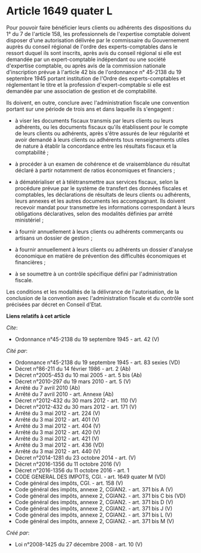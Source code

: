 # Article 1649 quater L

Pour pouvoir faire bénéficier leurs clients ou adhérents des dispositions du 1° du 7 de l'article 158, les professionnels de
l'expertise comptable doivent disposer d'une autorisation délivrée par le commissaire du Gouvernement auprès du conseil
régional de l'ordre des experts-comptables dans le ressort duquel ils sont inscrits, après avis du conseil régional si elle
est demandée par un expert-comptable indépendant ou une société d'expertise comptable, ou après avis de la commission
nationale d'inscription prévue à l'article 42 bis de l'ordonnance n° 45-2138 du 19 septembre 1945 portant institution de
l'Ordre des experts-comptables et réglementant le titre et la profession d'expert-comptable si elle est demandée par une
association de gestion et de comptabilité. 

Ils doivent, en outre, conclure avec l'administration fiscale une convention portant sur une période de trois ans et dans
laquelle ils s'engagent :

- à viser les documents fiscaux transmis par leurs clients ou leurs adhérents, ou les documents fiscaux qu'ils établissent
pour le compte de leurs clients ou adhérents, après s'être assurés de leur régularité et avoir demandé à leurs clients ou
adhérents tous renseignements utiles de nature à établir la concordance entre les résultats fiscaux et la comptabilité ;

- à procéder à un examen de cohérence et de vraisemblance du résultat déclaré à partir notamment de ratios économiques et
financiers ;

- à dématérialiser et à télétransmettre aux services fiscaux, selon la procédure prévue par le système de transfert des
données fiscales et comptables, les déclarations de résultats de leurs clients ou adhérents, leurs annexes et les autres
documents les accompagnant. Ils doivent recevoir mandat pour transmettre les informations correspondant à leurs obligations
déclaratives, selon des modalités définies par arrêté ministériel ;

- à fournir annuellement à leurs clients ou adhérents commerçants ou artisans un dossier de gestion ;

- à fournir annuellement à leurs clients ou adhérents un dossier d'analyse économique en matière de prévention des
difficultés économiques et financières ;

- à se soumettre à un contrôle spécifique défini par l'administration fiscale. 

Les conditions et les modalités de la délivrance de l'autorisation, de la conclusion de la convention avec l'administration
fiscale et du contrôle sont précisées par décret en Conseil d'Etat.

**Liens relatifs à cet article**

_Cite_:

  - Ordonnance n°45-2138 du 19 septembre 1945 - art. 42 (V)

_Cité par_:

  - Ordonnance n°45-2138 du 19 septembre 1945 - art. 83 sexies (VD)
  - Décret n°86-211 du 14 février 1986 - art. 2 (Ab)
  - Décret n°2005-453 du 10 mai 2005 - art. 5 bis (Ab)
  - Décret n°2010-297 du 19 mars 2010 - art. 5 (V)
  - Arrêté du 7 avril 2010 (Ab)
  - Arrêté du 7 avril 2010 - art. Annexe (Ab)
  - Décret n°2012-432 du 30 mars 2012 - art. 110 (V)
  - Décret n°2012-432 du 30 mars 2012 - art. 171 (V)
  - Arrêté du 3 mai 2012 - art. 224 (V)
  - Arrêté du 3 mai 2012 - art. 401 (V)
  - Arrêté du 3 mai 2012 - art. 404 (V)
  - Arrêté du 3 mai 2012 - art. 420 (V)
  - Arrêté du 3 mai 2012 - art. 421 (V)
  - Arrêté du 3 mai 2012 - art. 436 (VD)
  - Arrêté du 3 mai 2012 - art. 440 (V)
  - Décret n°2014-1281 du 23 octobre 2014 - art. (V)
  - Décret n°2016-1356 du 11 octobre 2016 (V)
  - Décret n°2016-1356 du 11 octobre 2016 - art. 1
  - CODE GENERAL DES IMPOTS, CGI. - art. 1649 quater M (VD)
  - Code général des impôts, CGI. - art. 158 (V)
  - Code général des impôts, annexe 2, CGIAN2. - art. 371 bis A (V)
  - Code général des impôts, annexe 2, CGIAN2. - art. 371 bis C bis (VD)
  - Code général des impôts, annexe 2, CGIAN2. - art. 371 bis D (V)
  - Code général des impôts, annexe 2, CGIAN2. - art. 371 bis J (V)
  - Code général des impôts, annexe 2, CGIAN2. - art. 371 bis L (V)
  - Code général des impôts, annexe 2, CGIAN2. - art. 371 bis M (V)

_Créé par_:

  - Loi n°2008-1425 du 27 décembre 2008 - art. 10 (V)
